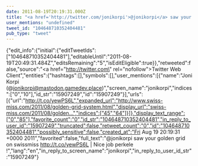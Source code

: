 ```yaml
---
date: 2011-08-19T20:19:31.000Z
title: "<a href='http://twitter.com/jonikorpi'>@jonikorpi</a> saw your golden grid on swissmiss http://t.co/yewPS6L | Nice job perkele !″"
user_mentions: "undefined"
tweet_id: "104648710352404481"
pub_type: "tweet"
---
```

{"edit_info":{"initial":{"editTweetIds":["104648710352404481"],"editableUntil":"2011-08-19T20:49:31.484Z","editsRemaining":"5","isEditEligible":true}},"retweeted":false,"source":"<a href=\"http://twitter.com\" rel=\"nofollow\">Twitter Web Client</a>","entities":{"hashtags":[],"symbols":[],"user_mentions":[{"name":"Joni Korpi (@jonikorpi@mastodon.gamedev.place)","screen_name":"jonikorpi","indices":["0","10"],"id_str":"15907249","id":"15907249"}],"urls":[{"url":"http://t.co/yewPS6L","expanded_url":"http://www.swiss-miss.com/2011/08/golden-grid-system.html","display_url":"swiss-miss.com/2011/08/golden…","indices":["45","64"]}]},"display_text_range":["0","85"],"favorite_count":"0","id_str":"104648710352404481","in_reply_to_user_id":"15907249","truncated":false,"retweet_count":"0","id":"104648710352404481","possibly_sensitive":false,"created_at":"Fri Aug 19 20:19:31 +0000 2011","favorited":false,"full_text":"@jonikorpi saw your golden grid on swissmiss http://t.co/yewPS6L | Nice job perkele !","lang":"en","in_reply_to_screen_name":"jonikorpi","in_reply_to_user_id_str":"15907249"}
